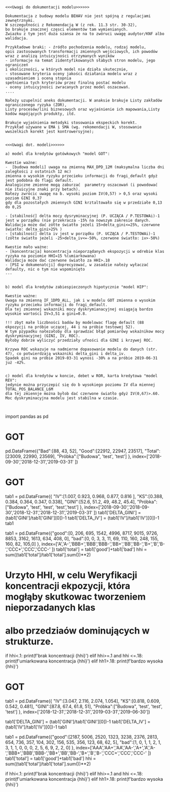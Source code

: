 

```

<<<Uwagi do dokumentacji modelu>>>>>>

Dokumentacja z budowy modelu BEHAV nie jest spójną z regulacjami zewnętrznymi.
W szczegułności z Rekomendacją W (z rek. 11.3 str. 30-32),
bo brakuje znacznej częsci elementów tam wymienianych.
Zwiazku z tym jest duża szansa że na to zwóruci uwagę audytor/KNF albo walidacja.

Przykładowe braki: - źródło pochodzenia modelu, rodzaj modelu, 
opis zastosowanych transformacji zmiennych wejściowych, ich powodów wraz z analizą intuicyjności otrzymanych wyników 
- informacje na temat zidentyfikowanych słabych stron modelu, jego ograniczeń
i okoliczności, w których model nie działa skutecznie, 
- stosowane kryteria oceny jakości działania modelu wraz z uzasadnieniem i oceną stopnia
spełnienia tych kryteriów przez finalną postać modelu
- oceny intuicyjności zwracanych przez model oszacowań.
....

Nałeży uzupelnić aneks dokumentacji. W anaksie brakuje Listy zakładów ograniczonego ryzyka (ZOR), 
Listy procesów/lini biznesowych oraz wyjaśnienie ich mapowania,Listy kodów mapójących produkty, itd.

Brakuje wyjaśnienia metodyki stosowania ekspeckich korekt.
Przykład używane w EMA i SMA (wg. rekomendacji W, stosowanie wwszelkich korekt jest kontrowersyjne);


<<<Uwagi dot. modeli>>>>>>

a) model dla kredytów gotówkowych "model GOT":

Kwestie ważne:
-  [budowa modeli] uwaga na zmienną MAX_DPD_12M (maksymalna liczba dni zaległości z ostatnich 12 mc) 
zmienna o wysokim ryzyku przecieku informacji do fragi_default gdyż jest podobna do flagi default.
Analogiczne zmienne mogą zaburzać  parametry oszacowań (i powodować nie ituicyjne znaki przy betach).
Nałezy zwrócic uwagę na b. wysoki poziom IV(0,57) > 0,5 oraz wysoki poziom GINI 0,37 
gdy dla pozostałych zmiennych GINI krztaltowało się w przedziałe 0,13 do 0,25

- [stabilność] delta mocy dysryminacyjnej (P. UCZĄCA / P.TESTOWAi)-1 jest w porządku (nie przekracza -15% na nowszym zakresie danych. Walidacja może dać zółte światło jeżeli 15>delta_gini<=25%, czerwone światło: delta_gini>25% )
- [stabilność] delta iv jest w porządku (P. UCZĄCA / P.TESTOWAi)-1 (zółte światło jeżeli -25>delta_iv<=-50%, czerwone światło: iv>-50%)

Kwestie mało ważne:
- [koncentracja] koncentracja nieporządanych ekspozycji w odrebie klas ryzyka na poziomie HHI=15 %(umiarkowana)
Walidacja może dać czerwone światło za HHI>.18
- [PSI w dokumenatcji] doprecyzować, w zasadzie nałeży wyłaczać defaulty, nic o tym nie wspominięto
---


b) model dla kredytów zabiespieczonych hipotycznie "model HIP":

Kwestie ważne:
Uwaga na zmienną IF_1DPD_ALL, jak i w modelu GOT zmienna o wysokim ryzyku przecieku informacji do fragi_default. 
Dla tej zmiennej wskazniki mocy dyskrymianacyjnej osiągają bardzo wysokie wartości IV=3,51 a gini=0.8.

!!! zbyt małe liczbności badów by modelowac flagę default (88 ekpozycji na próbie uczącej, 44 i na próbie testowej 52).
W tym pzypadku nałezałoby dla sprawdzać błąd pomiarówy wskażnikow mocy dyskryminacyjnej (GINI, IV, ROC).
Byłoby dobrze wyliczyć przedziały ufności dla GINI i krzywej ROC.

Krzywa ROC wskazuje na nadmierne dopasowanie modelu do danych (str. 47), co potwierdzają wskazniki delta_gini i delta_iv.
Spadek gini na próbie 2019-03-31 wynosi -30% a na próbie 2019-06-31 już -42%.


c) model dla kredytów w koncie, debet w ROR, karta kredytowa "model REV":
jedynie można przyczepić się do b wysokiego poziomu IV dla miennej TOTAL_POS_BALANCE_L6M 
dla tej zmiennje można byłob dać czerwone światło gdyż IV(0,67)>.60.
Moc dyskryminacyjna modelu jest stabilna w czasie. 



```

import pandas as pd
# GOT
pd.DataFrame({"Bad":[88, 43, 52],
              "Good":[22912, 22947, 23517],
              "Total":[23009, 22990, 23569],
              "Próbka":["Budowa", 'test', 'test']
             }, index=['2018-09-30','2018-12-31','2019-03-31' ])




# GOT
tab1 = pd.DataFrame({
              "IV":[1.007, 0.923, 0.968, 0.877, 0.816 ],
              "KS":[0.388, 0.384, 0.364, 0.347, 0.338],
              "GINI":[52.6, 51.2, 49, 48.2, 45.4],
              "Próbka":["Budowa", 'test', 'test', 'test','test']
             }, index=['2018-09-30','2018-09-30','2018-12-31','2018-12-31','2019-03-31' ])
tab1['DELTA_GINI'] = (tab1['GINI']/tab1['GINI'][0])-1
tab1['DELTA_IV'] = (tab1['IV']/tab1['IV'][0])-1
tab1


tab1 = pd.DataFrame({"good":[0, 206, 695, 1542, 4996, 8717, 9015, 9726, 8853, 3162, 1613, 634, 408, 0],
              "bad":[0, 0, 3, 3, 11, 69, 110, 160, 248, 155, 160, 82, 105,0]
             }, index=['A','A-','BBB+','BBB','BBB-','BB+','BB','BB-','B+','B','B-','CCC+','CCC','CCC-' ])
tab1['total'] = tab1['good']+tab1['bad']
hhi = sum((tab1['total']/tab1['total'].sum())**2)


# Urzyto HHI, w celu Weryfikacji koncentracji ekpozycji, która mogłąby skutkowac tworzeniem nieporzadanych klas 
# albo przedziaów dominujących w strukturze.


if hhi<.1:
    print(f'brak koncentracji {hhi}')
elif hhi>=.1 and hhi <=.18:
    print(f'umiarkowana koncentracja {hhi}')
elif hh1>.18:
    print(f'bardzo wysoka {hhi}')
    
# GOT
tab1 = pd.DataFrame({
              "IV":[3.047, 2.116, 2.074, 1.054],
              "KS":[0.818, 0.609, 0.542, 0.481],
              "GINI":[87.8, 67.4, 61.8, 51],
              "Próbka":["Budowa", 'test', 'test', 'test']
             }, index=['2018-12-31','2018-12-31','2019-03-31','2019-06-30'])
                    
tab1['DELTA_GINI'] = (tab1['GINI']/tab1['GINI'][0])-1
tab1['DELTA_IV'] = (tab1['IV']/tab1['IV'][0])-1
tab1


tab1 = pd.DataFrame({"good":[2187, 5006, 2520, 1323, 3238, 2376, 2813, 654, 736, 357, 104, 302, 156, 535, 356, 123, 68, 62, 5],
              "bad":[1, 0, 1, 1, 2, 1, 3, 1, 1, 0, 0, 0, 2, 5, 6, 9, 2, 2, 0]
             }, index=['AAA','AA+','AA','AA-','A+','A','A-','BBB+','BBB','BBB-','BB+','BB','BB-','B+','B','B-','CCC+','CCC','CCC-' ])
tab1['total'] = tab1['good']+tab1['bad']
hhi = sum((tab1['total']/tab1['total'].sum())**2)

if hhi<.1:
    print(f'brak koncentracji {hhi}')
elif hhi>=.1 and hhi <=.18:
    print(f'umiarkowana koncentracja {hhi}')
elif hh1>.18:
    print(f'bardzo wysoka {hhi}')
